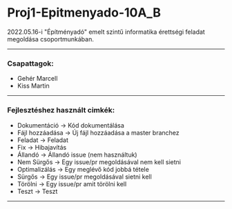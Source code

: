 # Proj1-Epitmenyado-10A_B

2022.05.16-i "Építményadó" emelt szintű informatika érettségi feladat megoldása csoportmunkában.

---

### Csapattagok:
- Gehér Marcell
- Kiss Martin
 
---

### Fejlesztéshez használt cimkék:

- Dokumentáció -> Kód dokumentálása
- Fájl hozzáadása -> Új fájl hozzáadása a master branchez
- Feladat -> Feladat
- Fix -> Hibajavítás
- Állandó -> Állandó issue (nem használtuk)
- Nem Sürgős -> Egy issue/pr megoldásával nem kell sietni
- Optimalizálás -> Egy meglévő kód jobbá tétele
- Sürgős -> Egy issue/pr megoldásával sietni kell
- Törölni -> Egy issue/pr amit törölni kell
- Teszt -> Teszt

---
